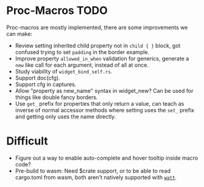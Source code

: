 # Proc-Macros TODO

Proc-macros are mostly implemented, there are some improvements we can make:

* Review setting inherited child property not in `child { }` block, got confused trying to set `padding` in the border example.
* Improve property `allowed_in_when` validation for generics, generate a `new` like call for each
  argument, instead of all at once.
* Study viability of `widget_bind_self.rs`.
* Support doc(cfg).
* Support cfg in captures.
* Allow "property as new_name" syntax in widget_new? Can be used for things like double fancy borders.
* Use `get_` prefix for properties that only return a value, can teach as inverse of normal accessor methods where setting uses the `set_` prefix
and getting only uses the name directly.

# Difficult

* Figure out a way to enable auto-complete and hover tooltip inside macro code?
* Pre-build to wasm: 
    Need $crate support, or to be able to read cargo.toml from wasm,
    both aren't natively supported with [`watt`](https://crates.io/crates/watt).